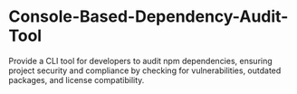# Console-Based-Dependency-Audit-Tool
Provide a CLI tool for developers to audit npm dependencies, ensuring project security and compliance by checking for vulnerabilities, outdated packages, and license compatibility.
